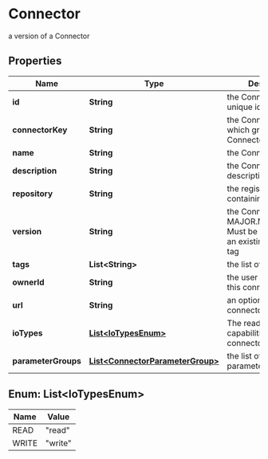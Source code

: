 

# Connector

a version of a Connector

## Properties

Name | Type | Description | Notes
------------ | ------------- | ------------- | -------------
**id** | **String** | the Connector version unique identifier |  [optional] [readonly]
**connectorKey** | **String** | the Connector key which group Connector versions | 
**name** | **String** | the Connector name | 
**description** | **String** | the Connector description |  [optional]
**repository** | **String** | the registry repository containing the image | 
**version** | **String** | the Connector version MAJOR.MINOR.PATCH. Must be aligned with an existing repository tag | 
**tags** | **List&lt;String&gt;** | the list of tags |  [optional]
**ownerId** | **String** | the user id which own this connector version |  [optional] [readonly]
**url** | **String** | an optional URL link to connector page |  [optional]
**ioTypes** | [**List&lt;IoTypesEnum&gt;**](#List&lt;IoTypesEnum&gt;) | The read and write capabilities of connector | 
**parameterGroups** | [**List&lt;ConnectorParameterGroup&gt;**](ConnectorParameterGroup.md) | the list of connector parameters groups |  [optional]



## Enum: List&lt;IoTypesEnum&gt;

Name | Value
---- | -----
READ | &quot;read&quot;
WRITE | &quot;write&quot;



